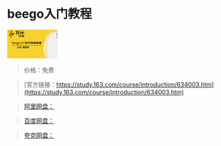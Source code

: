 # beego入门教程

![img](../../../assets/study163/free/797981559074949277.png)

> 价格：免费

> [官方链接：https://study.163.com/course/introduction/634003.htm](https://study.163.com/course/introduction/634003.htm)

> [阿里网盘：]()

> [百度网盘：]()

> [夸克网盘：]()

